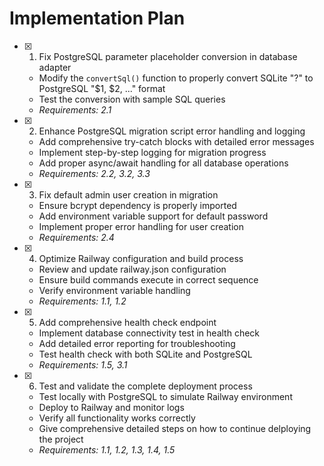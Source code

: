 # Implementation Plan

- [x] 1. Fix PostgreSQL parameter placeholder conversion in database adapter
  - Modify the `convertSql()` function to properly convert SQLite "?" to PostgreSQL "$1, $2, ..." format
  - Test the conversion with sample SQL queries
  - _Requirements: 2.1_

- [x] 2. Enhance PostgreSQL migration script error handling and logging
  - Add comprehensive try-catch blocks with detailed error messages
  - Implement step-by-step logging for migration progress
  - Add proper async/await handling for all database operations
  - _Requirements: 2.2, 3.2, 3.3_

- [x] 3. Fix default admin user creation in migration
  - Ensure bcrypt dependency is properly imported
  - Add environment variable support for default password
  - Implement proper error handling for user creation
  - _Requirements: 2.4_

- [x] 4. Optimize Railway configuration and build process
  - Review and update railway.json configuration
  - Ensure build commands execute in correct sequence
  - Verify environment variable handling
  - _Requirements: 1.1, 1.2_

- [x] 5. Add comprehensive health check endpoint
  - Implement database connectivity test in health check
  - Add detailed error reporting for troubleshooting
  - Test health check with both SQLite and PostgreSQL
  - _Requirements: 1.5, 3.1_

- [x] 6. Test and validate the complete deployment process
  - Test locally with PostgreSQL to simulate Railway environment
  - Deploy to Railway and monitor logs
  - Verify all functionality works correctly
  - Give comprehensive detailed steps on how to continue delploying the project
  - _Requirements: 1.1, 1.2, 1.3, 1.4, 1.5_